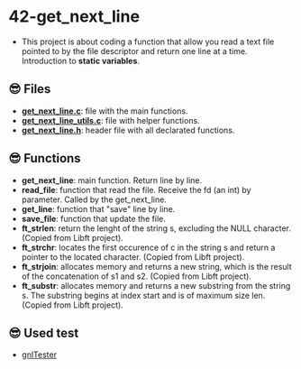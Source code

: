 # 42-get_next_line
- This project is about coding a function that allow you read a text file pointed to by the file descriptor and return one line at a time. Introduction to **static variables**.

## :sunglasses: Files
- **[get_next_line.c](https://github.com/alinemoraiis/42-get_next_line/blob/main/get_next_line.c)**: file with the main functions.
- **[get_next_line_utils.c](https://github.com/alinemoraiis/42-get_next_line/blob/main/get_next_line_utils.c)**: file with helper functions.
- **[get_next_line.h](https://github.com/alinemoraiis/42-get_next_line/blob/main/get_next_line.h)**: header file with all declarated functions.

## :sunglasses: Functions
- **get_next_line**: main function. Return line by line.
- **read_file**: function that read the file. Receive the fd (an int) by parameter. Called by the get_next_line.
- **get_line**: function that "save" line by line.
- **save_file**: function that update the file.
- **ft_strlen**: return the lenght of the string s, excluding the NULL character. (Copied from Libft project).
- **ft_strchr**: locates the first occurence of c in the string s and return a pointer to the located character. (Copied from Libft project).
- **ft_strjoin**: allocates memory and returns a new string, which is the result of the concatenation of s1 and s2. (Copied from Libft project).
- **ft_substr**: allocates memory and returns a new substring from the string s. The substring begins at index start and is of maximum size len. (Copied from Libft project).

## :sunglasses: Used test
- [gnlTester](https://github.com/Tripouille/gnlTester)
